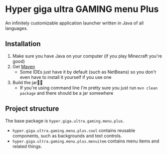 # Hyper giga ultra GAMING menu Plus

An infinitely customizable application launcher written in Java of all languages.

## Installation

1. Make sure you have Java on your computer (if you play Minecraft you're good)
1. Get [Maven](https://maven.apache.org/)
   * Some IDEs just have it by default (such as NetBeans) so you don't even have to install it yourself if you use one
1. Build the jar🫙🫙
   * If you're using command line I'm pretty sure you just run `mvn clean package` and there should be a jar somewhere

## Project structure

The base package is `hyper.giga.ultra.gaming.menu.plus`.

* `hyper.giga.ultra.gaming.menu.plus.cool` contains reusable components, such as backgrounds and text controls.
* `hyper.giga.ultra.gaming.menu.plus.menuitem` contains menu items and related things.
